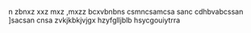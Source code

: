 n zbnxz
 xxz mxz  ,mxzz
bcxvbnbns
csmncsamcsa
sanc
cdhbvabcssan
]sacsan cnsa
zvkjkbkjvjgx
hzyfglljblb
hsycgouiytrra
